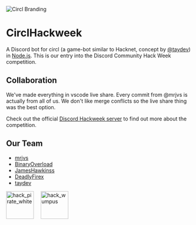 ![Circl Branding](https://raw.githubusercontent.com/mrjvs/circlhackweek/master/branding/banner.png)


# CirclHackweek 
A Discord bot for circl (a game-bot similar to Hacknet, concept by [@taydev](https://github.com/taydev/circl)) in [Node.js](https://nodejs.org/en/). This is our entry into the Discord Community Hack Week competition.

## Collaboration
We've made everything in vscode live share. Every commit from @mrjvs is actually from all of us. We don't like merge conflicts so the live share thing was the best option.

Check out the official [Discord Hackweek server](https://discord.gg/hackweek) to find out more about the competition.

## Our Team
 - [mrjvs](https://github.com/mrjvs)
 - [BinaryOverload](https://github.com/BinaryOverload)
 - [JamesHawkinss](https://github.com/JamesHawkinss)
 - [DeadlyFirex](https://github.com/DeadlyFirex)
 - [taydev](https://github.com/taydev)

<img width="75" alt="hack_pirate_white" src="https://user-images.githubusercontent.com/40138757/60046101-6c832f00-96be-11e9-9306-4ee307fde1b2.png"> <img width="15"><img width="75" alt="hack_wumpus" src="https://user-images.githubusercontent.com/40138757/60046017-3940a000-96be-11e9-9031-3fbf186a7130.png">
